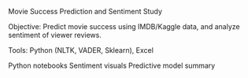 Movie Success Prediction and Sentiment Study

Objective: Predict movie success using IMDB/Kaggle data, and analyze sentiment of viewer reviews.

Tools: Python (NLTK, VADER, Sklearn), Excel



Python notebooks
Sentiment visuals
Predictive model summary
